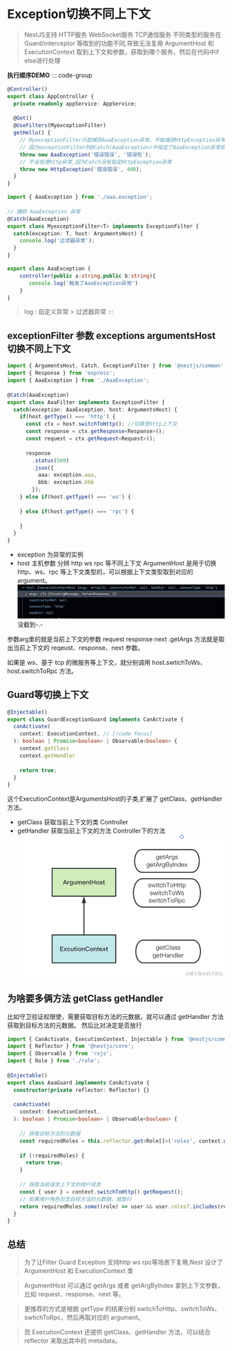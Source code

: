 # Exception切换不同上下文

> NestJS支持 HTTP服务 WebSocket服务 TCP通信服务
> 不同类型的服务在Guard/interceptor 等取到的功能不同,导致无法复用
> ArgumentHost 和 ExecutionContext 取到上下文和参数，获取到哪个服务，然后在代码中if else进行处理

**执行顺序DEMO**
::: code-group

```ts [controller.ts]
@Controller()
export class AppController {
  private readonly appService: AppService;

  @Get()
  @UseFilters(MyexceptionFilter)
  getHello() {
    // MyexceptionFilter只能捕获AaaException异常，不能捕获HttpException异常
    // 因为exceptionFilter的@Catch(AaaException)中指定了AaaException异常处理
    throw new AaaException('错误错误', '错误啦');
    // 不会处理http异常,因为Catch没有指定HttpException异常
    throw new HttpException('错误错误', 400);
  }
}

```

```ts [exception.filter.ts]
import { AaaException } from './aaa.exception';

// 捕获 AaaException 异常
@Catch(AaaException)
export class MyexceptionFilter<T> implements ExceptionFilter {
  catch(exception: T, host: ArgumentsHost) {
    console.log('过滤器异常');
  }
}

```

```ts [AaaException.ts]
export class AaaException {
    controller(public a:string,public b:string){
       console.log('触发了AaaException异常')
    }
}
```

> log : 自定义异常 > 过滤器异常
:::

## exceptionFilter 参数 exceptions argumentsHost 切换不同上下文

<!-- ```ts
import { AaaException } from './aaa.exception';

@Catch(AaaException)
export class MyexceptionFilter<T> implements ExceptionFilter {
  catch(exception: T, host: ArgumentsHost) {
    console.log(exception,host)
    // { a: '错误错误', b: '错误啦' }
  }
}
``` -->

```ts
import { ArgumentsHost, Catch, ExceptionFilter } from '@nestjs/common';
import { Response } from 'express';
import { AaaException } from './AaaException';

@Catch(AaaException)
export class AaaFilter implements ExceptionFilter {
  catch(exception: AaaException, host: ArgumentsHost) {
    if(host.getType() === 'http') {
      const ctx = host.switchToHttp(); //切换至http上下文
      const response = ctx.getResponse<Response>();
      const request = ctx.getRequest<Request>();

      response
        .status(500)
        .json({
          aaa: exception.aaa,
          bbb: exception.bbb
        });
    } else if(host.getType() === 'ws') {

    } else if(host.getType() === 'rpc') {

    }
  }
}

```

- exception 为异常的实例
- host 主机参数 分辨 http ws rpc 等不同上下文
ArgumentHost 是用于切换 http、ws、rpc 等上下文类型的，可以根据上下文类型取到对应的 argument。
![image](../../../../public/nestjs/exception.png) 没截到-.-

参数arg里的就是当前上下文的参数 request response next
.getArgs 方法就是取出当前上下文的 reqeust、response、next 参数。

如果是 ws、基于 tcp 的微服务等上下文，就分别调用 host.swtichToWs、host.switchToRpc 方法。

## Guard等切换上下文

```ts
@Injectable()
export class GuardExceptionGuard implements CanActivate {
  canActivate(
    context: ExecutionContext, // [!code focus]
  ): boolean | Promise<boolean> | Observable<boolean> {
    context.getClass
    context.getHandler

    return true;
  }
}
```

这个ExecutionContext是ArgumentsHost的子类,扩展了 getClass、getHandler 方法。

- getClass 获取当前上下文的类 Controller
- getHandler 获取当前上下文的方法 Controller下的方法
![image](../../../../public/nestjs/context.jpg)

## 为啥要多俩方法 getClass getHandler

比如守卫验证权限使，需要获取目标方法的元数据，就可以通过 getHandler 方法获取到目标方法的元数据。
然后比对决定是否放行

```ts
import { CanActivate, ExecutionContext, Injectable } from '@nestjs/common';
import { Reflector } from '@nestjs/core';
import { Observable } from 'rxjs';
import { Role } from './role';

@Injectable()
export class AaaGuard implements CanActivate {
  constructor(private reflector: Reflector) {}

  canActivate(
    context: ExecutionContext,
  ): boolean | Promise<boolean> | Observable<boolean> {

    // 获取目标方法的元数据
    const requiredRoles = this.reflector.get<Role[]>('roles', context.getHandler());

    if (!requiredRoles) {
      return true;
    }

    // 获取当前请求上下文的用户信息
    const { user } = context.switchToHttp().getRequest();
    // 如果用户角色包含目标方法的元数据，就放行
    return requiredRoles.some((role) => user && user.roles?.includes(role));
  }
}

```

## 总结

> 为了让Filter Guard Exception 支持http ws rpc等场景下复用,Nest 设计了ArgumentHost 和 ExecutionContext 类

>ArgumentHost 可以通过 getArgs 或者 getArgByIndex 拿到上下文参数，比如 request、response、next 等。

> 更推荐的方式是根据 getType 的结果分别 switchToHttp、switchToWs、swtichToRpc，然后再取对应的 argument。

> 而 ExecutionContext 还提供 getClass、getHandler 方法，可以结合 reflector 来取出其中的 metadata。
